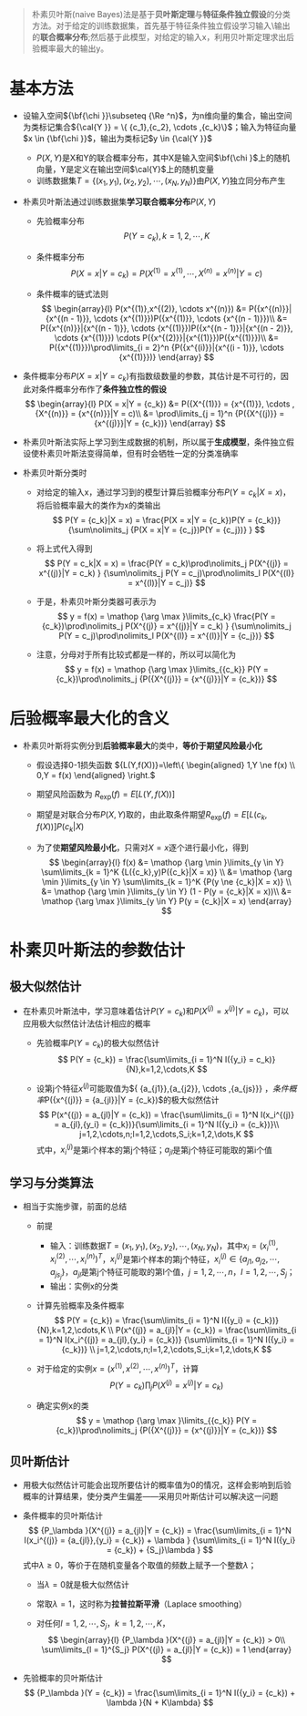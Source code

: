 > 朴素贝叶斯(naive Bayes)法是基于**贝叶斯定理**与**特征条件独立假设**的分类方法。对于给定的训练数据集，首先基于特征条件独立假设学习输入\输出的**联合概率分布**;然后基于此模型，对给定的输入x，利用贝叶斯定理求出后验概率最大的输出y。

# 基本方法

* 设输入空间${\bf{\chi }}\subseteq {\Re ^n}$，为n维向量的集合，输出空间为类标记集合${\cal{Y }} = \{ {c_1},{c_2}, \cdots ,{c_k}\}$；输入为特征向量$x \in {\bf{\chi }}$，输出为类标记$y \in {\cal{Y }}$
    * $P(X,Y)$是X和Y的联合概率分布，其中X是输入空间$\bf{\chi }$上的随机向量，Y是定义在输出空间$\cal{Y}$上的随机变量
    * 训练数据集$T = \{ ({x_1},{y_1}),({x_2},{y_2}), \cdots ,({x_N},{y_N})\}$由$P(X,Y)$独立同分布产生

* 朴素贝叶斯法通过训练数据集**学习联合概率分布**$P(X,Y)$
    * 先验概率分布
      $$
      P(Y=c_k),k=1,2,\cdots,K
  $$
    
    * 条件概率分布
      $$
      P(X = x|Y = {c_k}) = P({X^{(1)}} = {x^{(1)}}, \cdots ,{X^{(n)}} = {x^{(n)}}|Y = c)
      $$
    
    * 条件概率的链式法则
      $$
      \begin{array}{l}
      P(x^{(1)},x^{(2)}, \cdots x^{(n)}) &= P({x^{(n)}}|{x^{(n - 1)}}, \cdots {x^{(1)}})P({x^{(1)}}, \cdots {x^{(n - 1)}})\\
       &= P({x^{(n)}}|{x^{(n - 1)}}, \cdots {x^{(1)}})P({x^{(n - 1)}}|{x^{(n - 2)}}, \cdots {x^{(1)}}) \cdots P({x^{(2)}}|{x^{(1)}})P({x^{(1)}})\\
       &= P({x^{(1)}})\prod\limits_{i = 2}^n {P({x^{(i)}}|{x^{(i - 1)}}, \cdots {x^{(1)}})} 
      \end{array}
      $$
    
* 条件概率分布$P(X=x|Y=c_k)$有指数级数量的参数，其估计是不可行的，因此对条件概率分布作了**条件独立性的假设**
  $$
  \begin{array}{l}
      P(X = x|Y = {c_k}) &= P({X^{(1)}} = {x^{(1)}}, \cdots ,{X^{(n)}} = {x^{(n)}}|Y = c)\\
       &= \prod\limits_{j = 1}^n {P({X^{(j)}} = {x^{(j)}}|Y = {c_k})} 
      \end{array}
  $$
  
* 朴素贝叶斯法实际上学习到生成数据的机制，所以属于**生成模型**，条件独立假设使朴素贝叶斯法变得简单，但有时会牺牲一定的分类准确率
* 朴素贝叶斯分类时
    * 对给定的输入x，通过学习到的模型计算后验概率分布$P(Y=c_k|X=x)$，将后验概率最大的类作为x的类输出
  $$
  P(Y = {c_k}|X = x) = \frac{P(X = x|Y = {c_k})P(Y = {c_k})}{\sum\nolimits_j {P(X = x|Y = {c_j})P(Y = {c_j})} }
  $$
  
    * 将上式代入得到
      $$
  P(Y = c_k|X = x) = \frac{P(Y = c_k)\prod\nolimits_j P(X^{(j)} = x^{(j)}|Y = c_k) } {\sum\nolimits_j P(Y = c_j)\prod\nolimits_l P(X^{(l)} = x^{(l)}|Y = c_j)}  
      $$
    
    * 于是，朴素贝叶斯分类器可表示为
      $$
      y = f(x) = \mathop {\arg \max }\limits_{c_k} \frac{P(Y = {c_k})\prod\nolimits_j P(X^{(j)} = x^{(j)}|Y = c_k) } {\sum\nolimits_j P(Y = c_j)\prod\nolimits_l P(X^{(l)} = x^{(l)}|Y = {c_j})} 
      $$
    
    * 注意，分母对于所有比较式都是一样的，所以可以简化为
      $$
      y = f(x) = \mathop {\arg \max }\limits_{{c_k}} P(Y = {c_k})\prod\nolimits_j {P({X^{(j)}} = {x^{(j)}}|Y = {c_k})}
      $$

# 后验概率最大化的含义
* 朴素贝叶斯将实例分到**后验概率最大**的类中，**等价于期望风险最小化**

  * 假设选择0-1损失函数
    ${L(Y,f(X))}=\left\{ \begin{aligned} 1,Y \ne f(x)  \\ 0,Y = f(x) \end{aligned} \right.$

  * 期望风险函数为 ${R_{\exp }}(f) = E[L(Y,f(X))]$

  * 期望是对联合分布$P(X,Y)$取的，由此取条件期望${R_{\exp }}(f) = E[L({c_k},f(X))]P({c_k}|X)$

  * 为了使**期望风险最小化**，只需对$X=x$逐个进行最小化，得到
    $$
    \begin{array}{l}
    f(x) &= \mathop {\arg \min }\limits_{y \in Y} \sum\limits_{k = 1}^K {L({c_k},y)P({c_k}|X = x)} \\
     &= \mathop {\arg \min }\limits_{y \in Y} \sum\limits_{k = 1}^K {P(y \ne {c_k}|X = x)} \\
     &= \mathop {\arg \min }\limits_{y \in Y} (1 - P(y = {c_k}|X = x))\\
     &= \mathop {\arg \max }\limits_{y \in Y} P(y = {c_k}|X = x)
    \end{array}
    $$

# 朴素贝叶斯法的参数估计

## 极大似然估计

* 在朴素贝叶斯法中，学习意味着估计$P(Y=c_k)$和$P({X^{(j)}} = {x^{(j)}}|Y = {c_k})$，可以应用极大似然估计法估计相应的概率

  * 先验概率$P(Y=c_k)$的极大似然估计
    $$
    P(Y = {c_k}) = \frac{\sum\limits_{i = 1}^N I({y_i} = c_k)}{N},k=1,2,\cdots,K
    $$

  * 设第j个特征$x^{(j)}$可能取值为$\{ {a_{j1}},{a_{j2}}, \cdots ,{a_{js}}\} $，条件概率$P({x^{(j)}} = {a_{jl}}|Y = {c_k})$的极大似然估计
    $$
    P(x^{(j)} = a_{jl}|Y = {c_k}) = \frac{\sum\limits_{i = 1}^N I(x_i^{(j)} = a_{jl},{y_i} = {c_k})}{\sum\limits_{i = 1}^N I({y_i} = {c_k})}\\
    j=1,2,\cdots,n;l=1,2,\cdots,S_i;k=1,2,\dots,K
    $$
    式中，${x_i^{(j)}}$是第i个样本的第j个特征；$a_{jl}$是第j个特征可能取的第i个值

## 学习与分类算法

* 相当于实施步骤，前面的总结

  * 前提

    * 输入：训练数据$T={(x_1,y_1),(x_2,y_2),\cdots,(x_N,y_N)}$，其中${x_i} = {(x_i^{(1)},x_i^{(2)}, \cdots ,x_i^{(n)})^T}$，$x_i^{(j)}$是第i个样本的第j个特征，$x_i^{(j)} \in \{a_{j1},a_{j2},\cdots,a_{js_j}\}$，$a_{jl}$是第j个特征可能取的第l个值，$j=1,2,\cdots,n$，$l=1,2,\cdots,S_j$；
    * 输出：实例x的分类

  * 计算先验概率及条件概率
    $$
    P(Y = {c_k}) = \frac{\sum\limits_{i = 1}^N I({y_i} = {c_k})} {N},k=1,2,\cdots,K \\
    P(x^{(j)} = a_{jl}|Y = {c_k}) = \frac{\sum\limits_{i = 1}^N I(x_i^{(j)} = a_{jl},{y_i} = {c_k})} {\sum\limits_{i = 1}^N I({y_i} = {c_k})} \\
    j=1,2,\cdots,n;l=1,2,\cdots,S_i;k=1,2,\dots,K
    $$

  * 对于给定的实例$x=(x^{(1)},x^{(2)},\cdots,x^{(n)})^T$，计算
    $$
    P(Y = {c_k})\prod\nolimits_j {P({X^{(j)}} = {x^{(j)}}|Y = {c_k})}
    $$

  * 确定实例x的类
    $$
    y = \mathop {\arg \max }\limits_{{c_k}} P(Y = {c_k})\prod\nolimits_j {P({X^{(j)}} = {x^{(j)}}|Y = {c_k})}
    $$

## 贝叶斯估计

* 用极大似然估计可能会出现所要估计的概率值为0的情况，这样会影响到后验概率的计算结果，使分类产生偏差——采用贝叶斯估计可以解决这一问题

* 条件概率的贝叶斯估计
  $$
  {P_\lambda }(X^{(j)} = a_{jl}|Y = {c_k}) = \frac{\sum\limits_{i = 1}^N I(x_i^{(j)} = {a_{jl}},{y_i} = {c_k}) + \lambda } {\sum\limits_{i = 1}^N I({y_i} = {c_k}) + {S_j}\lambda }
  $$
  式中$\lambda \ge 0$，等价于在随机变量各个取值的频数上赋予一个整数$\lambda$；

  * 当$\lambda=0$就是极大似然估计

  * 常取$\lambda=1$，这时称为**拉普拉斯平滑**（Laplace smoothing）

  * 对任何$l=1,2,\cdots,S_j$，$k=1,2,\cdots,K$，
    $$
    \begin{array}{l}
    {P_\lambda }(X^{(j)} = a_{jl}|Y = {c_k}) > 0\\
    \sum\limits_{l = 1}^{S_j} P(X^{(j)} = a_{jl}|Y = {c_k}) = 1 
    \end{array}
    $$

* 先验概率的贝叶斯估计
  $$
  {P_\lambda }(Y = {c_k}) = \frac{\sum\limits_{i = 1}^N I({y_i} = {c_k})  + \lambda }{N + K\lambda}
  $$